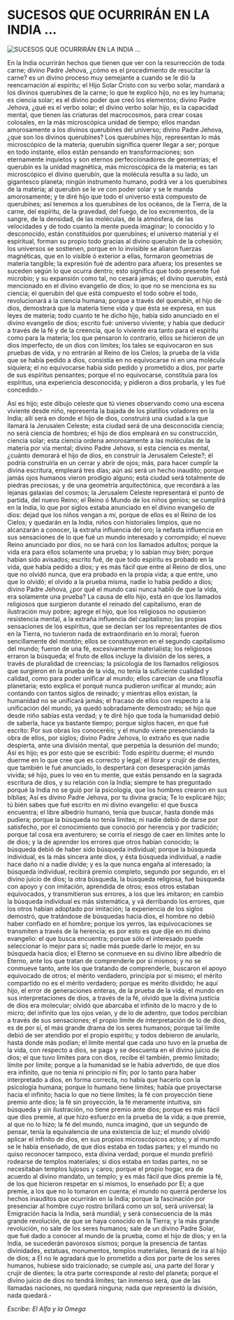 # SUCESOS QUE OCURRIRÁN EN LA INDIA ...

![SUCESOS QUE OCURRIRÁN EN LA INDIA ...](http://www.alfayomega.pe/images/rollos/blanco.jpg)

En la India ocurrirán hechos que tienen que ver con la resurrección de toda carne; divino Padre Jehova, ¿cómo es el procedimiento de resucitar la carne? es un divino proceso muy semejante a cuando se le dió la reencarnación al espíritu; el Hijo Solar Cristo con su verbo solar, mandará a los divinos querubínes de la carne; lo que te explico hijo, no es ley humana; es ciencia solar; es el divino poder que creó los elementos; divino Padre Jehova, ¿qué es el verbo solar; el divino verbo solar hijo, es la capacidad mental, que tienen las criaturas del macrocosmos, para crear cosas colosales, en la más microscópica unidad de tiempo; ellos mandan amorosamente a los divinos querubínes del universo; divino Padre Jehova, ¿que son los divinos querubínes? Los querubínes hijo, representan lo más microscópico de la materia; querubín significa querer llegar a ser; porque en todo instante, ellos están pensando en transformaciones; son eternamente inquietos y son eternos perfeccionadores de geometrías; el querubín es la unidad magnética, más microscópica de la materia; es tan microscópico el divino querubín, que la molécula resulta a su lado, un gigantesco planeta; ningún instrumento humano, podrá ver a los querubínes de la materia; al querubín se le ve con poder solar y se le manda amorosamente; y te diré hijo que todo el universo está compuesto de querubínes; así tenemos a los querubínes de los océanos, de la Tierra, de la carne, del espíritu, de la gravedad, del fuego, de los excrementos, de la sangre, de la densidad, de las moléculas, de la atmósfera, de las velocidades y de todo cuanto la mente pueda imaginar; lo conocido y lo desconocido, están constituídos por querubínes; el universo material y el espíritual, forman su propio todo gracias al divino querubín de la cohesión; los universos se sostienen, porque en lo invisible se aliaron fuerzas magnéticas, que en lo visible ó exterior a ellas, formaron geometrías de materia tangible; la expresión fué de adentro para afuera; los presentes se suceden según lo que ocurra dentro; esto significa que todo presente fué microbio; y su expansión como tal, no cesará jamás; el divino querubín, está mencionado en el divino evangelio de dios; lo que no se menciona es su ciencia; el querubín del que está compuesto el todo sobre el todo, revolucionará a la ciencia humana; porque a través del querubín, el hijo de dios, demostrará que la materia tiene vida y que ésta se expresa, en sus leyes de materia; todo cuanto te he dicho hijo, había sido anunciado en el divino evangelio de dios; escrito fué: universo viviente; y había que deducir a través de la fé y de la creencia, que lo viviente era tanto para el espíritu como para la materia; los que pensaron lo contrario, ellos se hicieron de un dios imperfecto, de un dios con límites; los tales se equivocaron en sus pruebas de vida, y no entrarán al Reino de los Cielos; la prueba de la vida que se había pedido a dios, consistía en no equivocarse ni en una molécula siquiera; el no equivocarse había sido pedido y prometido a dios, por parte de sus espíritus pensantes; porque el no equivocarse, constituía para los espíritus, una experiencia desconocida; y pidieron a dios probarla, y les fué concedido.-

Así es hijo; este dibujo celeste que tú vienes observando como una escena viviente desde niño, representa la bajada de los platillos voladores en la India; allí será en donde el hijo de dios, construirá una ciudad a la que llamará la Jerusalen Celeste; esta ciudad será de una desconocida ciencia; no será ciencia de hombres; el hijo de dios empleará en su construcción, ciencia solar; esta ciencia ordena amorosamente a las moléculas de la materia por vía mental; divino Padre Jehova, si esta ciencia es mental, ¿cuánto demorará el hijo de dios, en construír la Jerusalem Celeste?; él podría construírla en un cerrar y abrir de ojos; más, para hacer cumplir la divina escritura, empleará tres días; aún así será un hecho inaudito; porque jamás ojos humanos vieron prodigio alguno; esta ciudad será totalmente de piedras preciosas, y de una geometría arquitectónica, que recordará a las lejanas galaxias del cosmos; la Jerusalem Celeste representará el punto de partida, del nuevo Reino; el Reino ó Mundo de los niños genios; se cumplirá en la India, lo que por siglos estaba anunciado en el divino evangelio de dios: dejad que los niños vengan a mí, porque de ellos es el Reino de los Cielos; y quedarán en la India, niños con historiales limpios, que no alcanzarán a conocer, la extraña influencia del oro; la nefasta influencia en sus sensaciones de lo que fué un mundo interesado y corrompido; el nuevo Reino anunciado por dios, no se hará con los llamados adultos; porque la vida era para ellos solamente una prueba; y lo sabían muy bién; porque habían sido avisados; escrito fué, de que todo espíritu es probado en la vida, que había pedido a dios; y es más fácil que entre al Reino de dios, uno que no olvidó nunca, que era probado en la propia vida; a que entre, uno que lo olvidó; el olvido a la prueba misma, nadie lo había pedido a dios; divino Padre Jehova, ¿por qué el mundo casi nunca habló de que la vida, era solamente una prueba? La causa de ello hijo, está en que los llamados religiosos que surgieron durante el reinado del capitalismo, eran de ilustración muy pobre; agrege el hijo, que los religiosos no opusieron resistencia mental, a la extraña influencia del capitalismo; las propias sensaciones de los espíritus, que se decían ser los representantes de dios en la Tierra, no tuvieron nada de extraordinario en lo moral; fueron sencillamente del montón; ellos se constituyeron en el segundo capitalismo del mundo; fueron de una fé, excesivamente materialista; los religiosos erraron la búsqueda; el fruto de ellos incluye la división de los seres, a través de pluralidad de creencias; la psicología de los llamados religiosos que surgieron en la prueba de la vida, no tenía la suficiente cualidad y calidad, como para poder unificar al mundo; ellos carecían de una filosofía planetaria; esto explica el porqué nunca pudieron unificar al mundo; aún contando con tantos siglos de reinado; y mientras ellos existan, la humanidad no se unificará jamás; el fracaso de ellos con respecto a la unificación del mundo, ya quedó sobradamente demostrado; sé hijo que desde niño sabías esta verdad; y te diré hijo que toda la humanidad debió de saberla, hace ya bastante tiempo; porque siglos hacen, en que fué escrito: Por sus obras los conoceréis; y el mundo viene presenciando la obra de ellos, por siglos; divino Padre Jehova, lo extraño es que nadie despierta, ante una división mental, que perpetúa la desunión del mundo; Así es hijo; es por esto que se escribió: Todo espíritu duerme; el mundo duerme en lo que cree que es correcto y legal; el llorar y crujír de dientes, que también le fué anunciado, lo despertará con desesperación jamás vivida; sé hijo, pues lo veo en tu mente, que estás pensando en la sagrada escritura de dios, y su relación con la India; siempre te has preguntado porqué la India no se guió por la psicología, que los hombres crearon en sus biblias; Así es divino Padre Jehova, por tu divina gracia; Te lo explicaré hijo; tú bién sabes que fué escrito en mi divino evangelio: el que busca encuentra; el libre albedrío humano, tenía que buscar, hasta donde más pudiera; porque la búsqueda no tenía límites; ni nadie debió de darse por satisfecho, por el conocimiento que conoció por herencia y por tradición; porque tal cosa era aventurero; se corría el riesgo de caer en límites ante lo de dios; y la de aprender los errores que otros habían conocido; la búsqueda debió de haber sido búsqueda individual; porque la búsqueda individual, es la más sincera ante dios, y ésta búsqueda individual, a nadie hace daño ni a nadie divide; y es la que nunca engaña al interesado; la búsqueda individual, recibirá premio completo, segundo por segundo, en el divino juicio de dios; la otra búsqueda, la búsqueda religiosa, fué búsqueda con apoyo y con imitación, aprendida de otros; esos otros estaban equivocados, y transmitieron sus errores, a los que les imitaron; en cambio la búsqueda individual es más sistemática, y vá derribando los errores, que los otros habían adoptado por imitación; la experiencia de los siglos demostró, que tratándose de búsquedas hacia dios, el hombre no debió haber confiado en el hombre; porque los yerros, las equivocaciones se transmiten a través de la herencia; es por esto es que dije en mi divino evangelio: el que busca encuentra; porque sólo el interesado puede seleccionar lo mejor para sí; nadie más puede darle lo mejor, en su búsqueda hacia dios; el Eterno se conmueve en su divino libre albedrío de Eterno, ante los que tratan de comprenderle por sí mismos; y no se conmueve tanto, ante los que tratando de comprenderle, buscaron el apoyo equivocado de otros; el mérito verdadero, principia por sí mismo; el mérito compartido no es el mérito verdadero; porque es mérito dividido; he aquí hijo, el error de generaciones enteras, de la prueba de la vida; el mundo en sus interpretaciones de dios, a través de la fé, olvidó que la divina justicia de dios era molecular; olvidó que abarcaba el infinito de lo macro y de lo micro; del infinito que los ojos veían, y de lo de adentro, que todos percibían a través de sus sensaciones; el propio límite de interpretación de lo de dios, es de por sí, el más grande drama de los seres humanos; porque tal límite debió de ser atendido por el propio espíritu; y todos debieron de anularlo, hasta donde más podían; el límite mental que cada uno tuvo en la prueba de la vida, con respecto a dios, se paga y se descuenta en el divino juicio de dios; el que tuvo límites para con dios, recibe él también, premio limitado; límite por límite; porque a la humanidad se le había advertido, de que dios era infinito, que no tenía ni principio ni fín; por lo tanto para haber interpretado a dios, en forma correcta, no había que hacerlo con la psicología humana; porque lo humano tiene límites; había que proyectarse hacia el infinito; hacia lo que no tiene límites; la fé con proyección tiene premio ante dios; la fé sin proyección, la fé meramente intuitiva, sin búsqueda y sin ilustración, no tiene premio ante dios; porque es más fácil que dios premie, al que hizo esfuerzo en la prueba de la vida; a que premie, al que no lo hizo; la fé del mundo, nunca imaginó, que un segundo de pensar, tenía la equivalencia de una existencia de luz; el mundo olvidó aplicar el infinito de dios, en sus propios microscópicos actos; y al mundo se le había enseñado, de que dios estaba en todas partes; y el mundo no quiso reconocer tampoco, esta divina verdad; porque el mundo prefirió rodearse de templos materiales; si dios estaba en todas partes, no se necesitaban templos lujosos y caros; porque el propio hogar, era de acuerdo al divino mandato, un templo; y es más fácil que dios premie la fé, de los que hicieron respetar en sí mismos, lo enseñado por El; a que premie, a los que no lo tomaron en cuenta; el mundo no querrá perderse los hechos inauditos que ocurrirán en la India; porque la fascinación por presenciar al hombre cuyo rostro brillará como un sol, será universal; la Emigración hacia la India, será mundial; y será consecuencia de la más grande revolución, de que se haya conocido en la Tierra; y la más grande revolución, no sale de los seres humanos; sale de un divino Padre Solar, que fué dado a conocer al mundo de la prueba, como el hijo de dios; y en la India, se sucederán pavorosos sismos; porque la presencia de tantas divinidades, estatuas, monumentos, templos materiales, llenará de ira al hijo de dios; a El no le agradará que lo prometido a dios por parte de los seres humanos, hubiese sido traicionado; se cumple así, una parte del llorar y crujír de dientes; la otra parte corresponde al resto del planeta; porque el divino juicio de dios no tendrá límites; tan inmenso será, que de las llamadas naciones, no quedará ninguna; nada que representó la división, nada quedará.-

*Escribe: El Alfa y la Omega*
